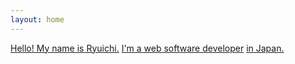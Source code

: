 ```yaml
---
layout: home
---
```


[Hello! My name is Ryuichi.](/pages)
[I'm a web software developer](/pages)
[in Japan.](/pages)
